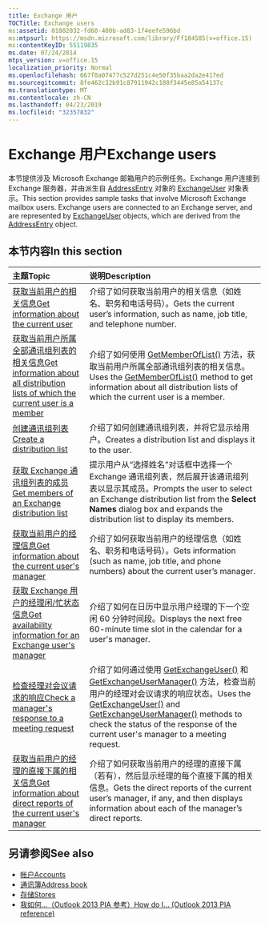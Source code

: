 ```yaml
---
title: Exchange 用户
TOCTitle: Exchange users
ms:assetid: 01802032-fd60-400b-ad83-1f4eefe596bd
ms:mtpsurl: https://msdn.microsoft.com/library/Ff184585(v=office.15)
ms:contentKeyID: 55119835
ms.date: 07/24/2014
mtps_version: v=office.15
localization_priority: Normal
ms.openlocfilehash: 667f8a07477c527d251c4e50f35baa2da2e417ed
ms.sourcegitcommit: 8fe462c32b91c87911942c188f3445e85a54137c
ms.translationtype: MT
ms.contentlocale: zh-CN
ms.lasthandoff: 04/23/2019
ms.locfileid: "32357832"
---
```

# <a name="exchange-users"></a><span data-ttu-id="25611-102">Exchange 用户</span><span class="sxs-lookup"><span data-stu-id="25611-102">Exchange users</span></span>

<span data-ttu-id="25611-p101">本节提供涉及 Microsoft Exchange 邮箱用户的示例任务。Exchange 用户连接到 Exchange 服务器，并由派生自 [AddressEntry](https://msdn.microsoft.com/library/bb609574\(v=office.15\)) 对象的 [ExchangeUser](https://msdn.microsoft.com/library/bb609728\(v=office.15\)) 对象表示。</span><span class="sxs-lookup"><span data-stu-id="25611-p101">This section provides sample tasks that involve Microsoft Exchange mailbox users. Exchange users are connected to an Exchange server, and are represented by [ExchangeUser](https://msdn.microsoft.com/library/bb609574\(v=office.15\)) objects, which are derived from the [AddressEntry](https://msdn.microsoft.com/library/bb609728\(v=office.15\)) object.</span></span>

## <a name="in-this-section"></a><span data-ttu-id="25611-105">本节内容</span><span class="sxs-lookup"><span data-stu-id="25611-105">In this section</span></span>

|<span data-ttu-id="25611-106">主题</span><span class="sxs-lookup"><span data-stu-id="25611-106">Topic</span></span>|<span data-ttu-id="25611-107">说明</span><span class="sxs-lookup"><span data-stu-id="25611-107">Description</span></span>|
|:----|:----------|
|[<span data-ttu-id="25611-108">获取当前用户的相关信息</span><span class="sxs-lookup"><span data-stu-id="25611-108">Get information about the current user</span></span>](how-to-get-information-about-the-current-user.md)  |<span data-ttu-id="25611-109">介绍了如何获取当前用户的相关信息（如姓名、职务和电话号码）。</span><span class="sxs-lookup"><span data-stu-id="25611-109">Gets the current user’s information, such as name, job title, and telephone number.</span></span>|
|[<span data-ttu-id="25611-110">获取当前用户所属全部通讯组列表的相关信息</span><span class="sxs-lookup"><span data-stu-id="25611-110">Get information about all distribution lists of which the current user is a member</span></span>](how-to-get-information-about-all-distribution-lists-of-which-the-current-user-is-a-member.md)  |<span data-ttu-id="25611-111">介绍了如何使用 [GetMemberOfList()](https://msdn.microsoft.com/library/bb623397\(v=office.15\)) 方法，获取当前用户所属全部通讯组列表的相关信息。</span><span class="sxs-lookup"><span data-stu-id="25611-111">Uses the [GetMemberOfList()](https://msdn.microsoft.com/library/bb623397\(v=office.15\)) method to get information about all distribution lists of which the current user is a member.</span></span>|
|[<span data-ttu-id="25611-112">创建通讯组列表</span><span class="sxs-lookup"><span data-stu-id="25611-112">Create a distribution list</span></span>](how-to-create-a-distribution-list.md)  |<span data-ttu-id="25611-113">介绍了如何创建通讯组列表，并将它显示给用户。</span><span class="sxs-lookup"><span data-stu-id="25611-113">Creates a distribution list and displays it to the user.</span></span>|
[<span data-ttu-id="25611-114">获取 Exchange 通讯组列表的成员</span><span class="sxs-lookup"><span data-stu-id="25611-114">Get members of an Exchange distribution list</span></span>](how-to-get-members-of-an-exchange-distribution-list.md)  |<span data-ttu-id="25611-115">提示用户从“选择姓名”对话框中选择一个 Exchange 通讯组列表，然后展开该通讯组列表以显示其成员。</span><span class="sxs-lookup"><span data-stu-id="25611-115">Prompts the user to select an Exchange distribution list from the **Select Names** dialog box and expands the distribution list to display its members.</span></span>|
[<span data-ttu-id="25611-116">获取当前用户的经理信息</span><span class="sxs-lookup"><span data-stu-id="25611-116">Get information about the current user's manager</span></span>](how-to-get-information-about-the-current-user-s-manager.md)  |<span data-ttu-id="25611-117">介绍了如何获取当前用户的经理信息（如姓名、职务和电话号码）。</span><span class="sxs-lookup"><span data-stu-id="25611-117">Gets information (such as name, job title, and phone numbers) about the current user’s manager.</span></span>|
[<span data-ttu-id="25611-118">获取 Exchange 用户的经理闲/忙状态信息</span><span class="sxs-lookup"><span data-stu-id="25611-118">Get availability information for an Exchange user's manager</span></span>](how-to-get-availability-information-for-an-exchange-user-s-manager.md) |  <span data-ttu-id="25611-119">介绍了如何在日历中显示用户经理的下一个空闲 60 分钟时间段。</span><span class="sxs-lookup"><span data-stu-id="25611-119">Displays the next free 60-minute time slot in the calendar for a user's manager.</span></span>|
|[<span data-ttu-id="25611-120">检查经理对会议请求的响应</span><span class="sxs-lookup"><span data-stu-id="25611-120">Check a manager's response to a meeting request</span></span>](how-to-check-a-manager-s-response-to-a-meeting-request.md) | <span data-ttu-id="25611-121">介绍了如何通过使用 [GetExchangeUser()](https://msdn.microsoft.com/library/bb611808\(v=office.15\)) 和 [GetExchangeUserManager()](https://msdn.microsoft.com/library/bb646656\(v=office.15\)) 方法，检查当前用户的经理对会议请求的响应状态。</span><span class="sxs-lookup"><span data-stu-id="25611-121">Uses the [GetExchangeUser()](https://msdn.microsoft.com/library/bb611808\(v=office.15\)) and [GetExchangeUserManager()](https://msdn.microsoft.com/library/bb646656\(v=office.15\)) methods to check the status of the response of the current user's manager to a meeting request.</span></span>|
|[<span data-ttu-id="25611-122">获取当前用户的经理的直接下属的相关信息</span><span class="sxs-lookup"><span data-stu-id="25611-122">Get information about direct reports of the current user's manager</span></span>](how-to-get-information-about-direct-reports-of-the-current-user-s-manager.md) | <span data-ttu-id="25611-123">介绍了如何获取当前用户的经理的直接下属（若有），然后显示经理的每个直接下属的相关信息。</span><span class="sxs-lookup"><span data-stu-id="25611-123">Gets the direct reports of the current user’s manager, if any, and then displays information about each of the manager’s direct reports.</span></span>|

## <a name="see-also"></a><span data-ttu-id="25611-124">另请参阅</span><span class="sxs-lookup"><span data-stu-id="25611-124">See also</span></span>

- [<span data-ttu-id="25611-125">帐户</span><span class="sxs-lookup"><span data-stu-id="25611-125">Accounts</span></span>](accounts.md)
- [<span data-ttu-id="25611-126">通讯簿</span><span class="sxs-lookup"><span data-stu-id="25611-126">Address book</span></span>](address-book.md)
- [<span data-ttu-id="25611-127">存储</span><span class="sxs-lookup"><span data-stu-id="25611-127">Stores</span></span>](stores.md)
- [<span data-ttu-id="25611-128">我如何...（Outlook 2013 PIA 参考）</span><span class="sxs-lookup"><span data-stu-id="25611-128">How do I... (Outlook 2013 PIA reference)</span></span>](how-do-i-outlook-2013-pia-reference.md)

